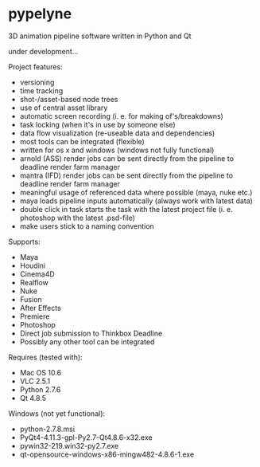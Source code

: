 # pypelyne

3D animation pipeline software written in Python and Qt

under development...

Project features:
- versioning
- time tracking
- shot-/asset-based node trees
- use of central asset library
- automatic screen recording (i. e. for making of's/breakdowns)
- task locking (when it's in use by someone else)
- data flow visualization (re-useable data and dependencies)
- most tools can be integrated (flexible)
- written for os x and windows (windows not fully functional)
- arnold (ASS) render jobs can be sent directly from the pipeline to deadline render farm manager
- mantra (IFD) render jobs can be sent directly from the pipeline to deadline render farm manager
- meaningful usage of referenced data where possible (maya, nuke etc.)
- maya loads pipeline inputs automatically (always work with latest data)
- double click in task starts the task with the latest project file (i. e. photoshop with the latest .psd-file)
- make users stick to a naming convention

Supports:
- Maya
- Houdini
- Cinema4D
- Realflow
- Nuke
- Fusion
- After Effects
- Premiere
- Photoshop
- Direct job submission to Thinkbox Deadline
- Possibly any other tool can be integrated

Requires (tested with):

- Mac OS 10.6
- VLC 2.5.1
- Python 2.7.6
- Qt 4.8.5

Windows (not yet functional):

- python-2.7.8.msi
- PyQt4-4.11.3-gpl-Py2.7-Qt4.8.6-x32.exe
- pywin32-219.win32-py2.7.exe
- qt-opensource-windows-x86-mingw482-4.8.6-1.exe
